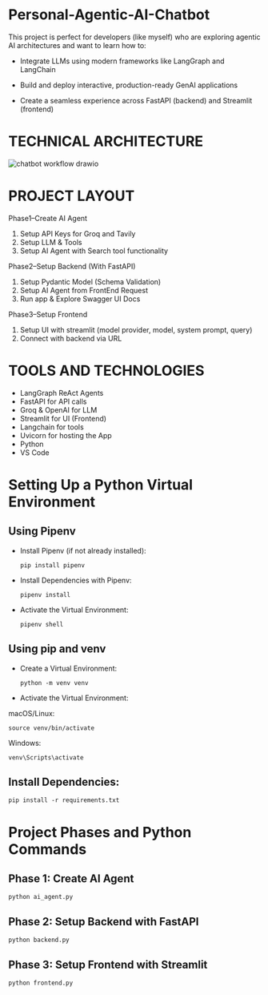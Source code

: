 # Personal-Agentic-AI-Chatbot

This project is perfect for developers (like myself) who are exploring agentic AI architectures and want to learn how to:

- Integrate LLMs using modern frameworks like LangGraph and LangChain

- Build and deploy interactive, production-ready GenAI applications

- Create a seamless experience across FastAPI (backend) and Streamlit (frontend)

# TECHNICAL ARCHITECTURE
![chatbot workflow drawio](https://github.com/user-attachments/assets/42d74f00-fc6f-4a5f-a10c-8787d5ba228b)

# PROJECT LAYOUT
Phase1–Create AI Agent
1. Setup API Keys for Groq and Tavily
2. Setup LLM & Tools
3. Setup AI Agent with Search tool functionality
   
Phase2–Setup Backend (With FastAPI)
1. Setup Pydantic Model (Schema Validation)
2. Setup AI Agent from FrontEnd Request
3. Run app & Explore Swagger UI Docs

Phase3–Setup Frontend
1. Setup UI with streamlit (model provider, model, system prompt, query)
2. Connect with backend via URL

# TOOLS AND TECHNOLOGIES
- LangGraph ReAct Agents
- FastAPI for API calls
- Groq & OpenAI for LLM
- Streamlit for UI (Frontend)
- Langchain for tools
- Uvicorn for hosting the App
- Python
- VS Code

# Setting Up a Python Virtual Environment
## Using Pipenv
- Install Pipenv (if not already installed):
  
    `pip install pipenv`

- Install Dependencies with Pipenv:
  
    `pipenv install`
- Activate the Virtual Environment:
  
    `pipenv shell`

## Using pip and venv
- Create a Virtual Environment:
  
    `python -m venv venv`

- Activate the Virtual Environment:
  
macOS/Linux:

    source venv/bin/activate
  
Windows:

    venv\Scripts\activate

## Install Dependencies:
    pip install -r requirements.txt

# Project Phases and Python Commands

## Phase 1: Create AI Agent
    
    python ai_agent.py

## Phase 2: Setup Backend with FastAPI

    python backend.py
## Phase 3: Setup Frontend with Streamlit

    python frontend.py
